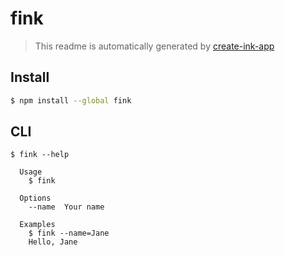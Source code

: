 # fink

> This readme is automatically generated by [create-ink-app](https://github.com/vadimdemedes/create-ink-app)


## Install

```bash
$ npm install --global fink
```


## CLI

```
$ fink --help

  Usage
    $ fink

  Options
    --name  Your name

  Examples
    $ fink --name=Jane
    Hello, Jane
```
